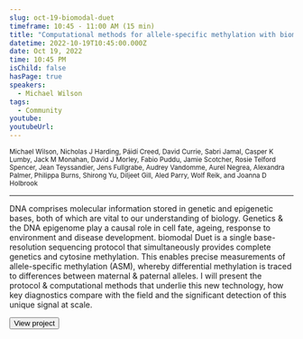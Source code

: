 ```yaml
---
slug: oct-19-biomodal-duet
timeframe: 10:45 - 11:00 AM (15 min)
title: "Computational methods for allele-specific methylation with biomodal Duet"
datetime: 2022-10-19T10:45:00.000Z
date: Oct 19, 2022
time: 10:45 PM
isChild: false
hasPage: true
speakers:
  - Michael Wilson
tags:
  - Community
youtube: 
youtubeUrl: 
---
```

<div className="mb-4">
  <small className="typo-small">
Michael Wilson, Nicholas J Harding, Páidí Creed, David Currie, Sabri Jamal, Casper K Lumby, Jack M Monahan, David J Morley, Fabio Puddu, Jamie Scotcher, Rosie Telford Spencer, Jean Teyssandier, Jens Fullgrabe, Audrey Vandomme, Aurel Negrea, Alexandra Palmer, Philippa Burns, Shirong Yu, Diljeet Gill, Aled Parry, Wolf Reik, and Joanna D Holbrook
  </small>
</div>

<hr className="border-t border-gray-50 mb-4 opacity-20" />

DNA comprises molecular information stored in genetic and epigenetic bases, both of which are vital to our understanding of biology.  Genetics & the DNA epigenome play a causal role in cell fate, ageing, response to environment and disease development.  biomodal Duet is a single base-resolution sequencing protocol that simultaneously  provides complete genetics and cytosine methylation.  This enables precise measurements of allele-specific methylation (ASM), whereby differential methylation is traced to differences between maternal & paternal alleles.  I will present the protocol & computational methods that underlie this new technology, how key diagnostics compare with the field and the significant detection of this unique signal at scale.

<div>
  <Button to="https://biomodal.com" variant="secondary" size="md" arrow>
    View project
  </Button>
</div>